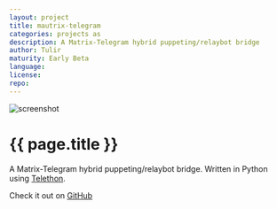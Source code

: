 ```yaml
---
layout: project
title: mautrix-telegram
categories: projects as
description: A Matrix-Telegram hybrid puppeting/relaybot bridge
author: Tulir
maturity: Early Beta
language: 
license: 
repo: 
---
```


![screenshot](/docs/projects/images/mautrix-telegram.png "{{ page.title }}")

# {{ page.title }}
A Matrix-Telegram hybrid puppeting/relaybot bridge. Written in Python using [Telethon](https://github.com/LonamiWebs/Telethon).

Check it out on [GitHub](https://github.com/tulir/mautrix-telegram)
